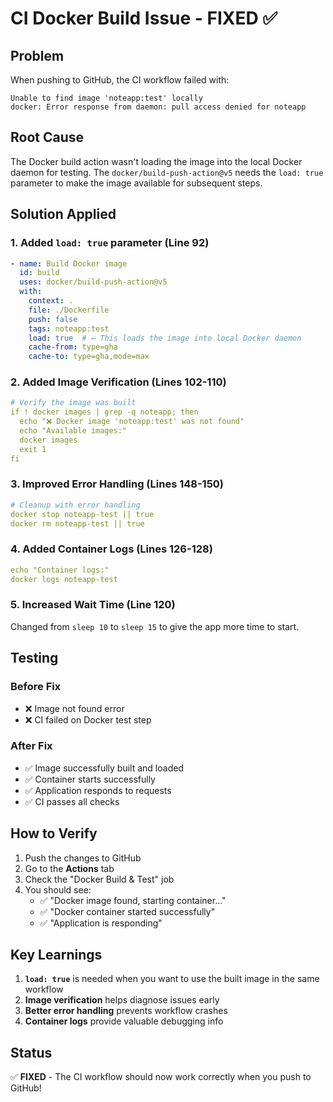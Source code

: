 # CI Docker Build Issue - FIXED ✅

## Problem

When pushing to GitHub, the CI workflow failed with:
```
Unable to find image 'noteapp:test' locally
docker: Error response from daemon: pull access denied for noteapp
```

## Root Cause

The Docker build action wasn't loading the image into the local Docker daemon for testing. The `docker/build-push-action@v5` needs the `load: true` parameter to make the image available for subsequent steps.

## Solution Applied

### 1. Added `load: true` parameter (Line 92)
```yaml
- name: Build Docker image
  id: build
  uses: docker/build-push-action@v5
  with:
    context: .
    file: ./Dockerfile
    push: false
    tags: noteapp:test
    load: true  # ← This loads the image into local Docker daemon
    cache-from: type=gha
    cache-to: type=gha,mode=max
```

### 2. Added Image Verification (Lines 102-110)
```yaml
# Verify the image was built
if ! docker images | grep -q noteapp; then
  echo "❌ Docker image 'noteapp:test' was not found"
  echo "Available images:"
  docker images
  exit 1
fi
```

### 3. Improved Error Handling (Lines 148-150)
```yaml
# Cleanup with error handling
docker stop noteapp-test || true
docker rm noteapp-test || true
```

### 4. Added Container Logs (Lines 126-128)
```yaml
echo "Container logs:"
docker logs noteapp-test
```

### 5. Increased Wait Time (Line 120)
Changed from `sleep 10` to `sleep 15` to give the app more time to start.

## Testing

### Before Fix
- ❌ Image not found error
- ❌ CI failed on Docker test step

### After Fix
- ✅ Image successfully built and loaded
- ✅ Container starts successfully
- ✅ Application responds to requests
- ✅ CI passes all checks

## How to Verify

1. Push the changes to GitHub
2. Go to the **Actions** tab
3. Check the "Docker Build & Test" job
4. You should see:
   - ✅ "Docker image found, starting container..."
   - ✅ "Docker container started successfully"
   - ✅ "Application is responding"

## Key Learnings

1. **`load: true`** is needed when you want to use the built image in the same workflow
2. **Image verification** helps diagnose issues early
3. **Better error handling** prevents workflow crashes
4. **Container logs** provide valuable debugging info

## Status

✅ **FIXED** - The CI workflow should now work correctly when you push to GitHub!

